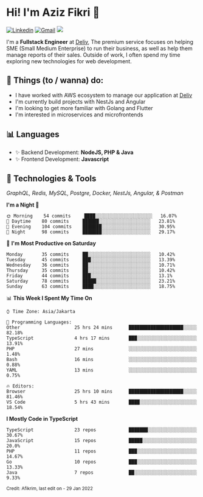 <!-- Greetings -->
# Hi! I'm Aziz Fikri :bow:

<!-- Social Media -->
[![Linkedin](https://img.shields.io/badge/-afikrim-blue?style=flat&logo=Linkedin&logoColor=white)](https://www.linkedin.com/in/afikrim/)
[![Gmail](https://img.shields.io/badge/-afikrim10@gmail.com-c14438?style=flat&logo=Gmail&logoColor=white)](mailto:afikrim10@gmail.com)
![](https://komarev.com/ghpvc/?username=afikrim&label=Visitor&color=2bbc8a)

<!-- Introduction -->
I'm a **Fullstack Engineer** at [Deliv](https://kios.deliv.id), The premium service focuses on helping SME (Small Medium Enterprise) to run their business, as well as help them manage reports of their sales. Outside of work, I often spend my time exploring new technologies for web development.

## 📃 Things (to / wanna) do:
- I have worked with AWS ecosystem to manage our application at [Deliv](https://kios.deliv.id)
- I'm currently build projects with NestJs and Angular
- I'm looking to get more familiar with Golang and Flutter
- I'm interested in microservices and microfrontends

## 📊 Languages
- ✨ Backend Development: **NodeJS, PHP & Java**
- ✨ Frontend Development: **Javascript**

## 🔧 Technologies & Tools
*GraphQL, Redis, MySQL, Postgre, Docker, NestJs, Angular, & Postman*

<!--START_SECTION:waka-->
**I'm a Night 🦉** 

```text
🌞 Morning    54 commits     ████░░░░░░░░░░░░░░░░░░░░░   16.07% 
🌆 Daytime    80 commits     ██████░░░░░░░░░░░░░░░░░░░   23.81% 
🌃 Evening    104 commits    ███████░░░░░░░░░░░░░░░░░░   30.95% 
🌙 Night      98 commits     ███████░░░░░░░░░░░░░░░░░░   29.17%

```
📅 **I'm Most Productive on Saturday** 

```text
Monday       35 commits     ██░░░░░░░░░░░░░░░░░░░░░░░   10.42% 
Tuesday      45 commits     ███░░░░░░░░░░░░░░░░░░░░░░   13.39% 
Wednesday    36 commits     ██░░░░░░░░░░░░░░░░░░░░░░░   10.71% 
Thursday     35 commits     ██░░░░░░░░░░░░░░░░░░░░░░░   10.42% 
Friday       44 commits     ███░░░░░░░░░░░░░░░░░░░░░░   13.1% 
Saturday     78 commits     █████░░░░░░░░░░░░░░░░░░░░   23.21% 
Sunday       63 commits     ████░░░░░░░░░░░░░░░░░░░░░   18.75%

```


📊 **This Week I Spent My Time On** 

```text
⌚︎ Time Zone: Asia/Jakarta

💬 Programming Languages: 
Other                    25 hrs 24 mins      ████████████████████░░░░░   82.18% 
TypeScript               4 hrs 17 mins       ███░░░░░░░░░░░░░░░░░░░░░░   13.91% 
PHP                      27 mins             ░░░░░░░░░░░░░░░░░░░░░░░░░   1.48% 
Bash                     16 mins             ░░░░░░░░░░░░░░░░░░░░░░░░░   0.88% 
YAML                     13 mins             ░░░░░░░░░░░░░░░░░░░░░░░░░   0.75%

🔥 Editors: 
Browser                  25 hrs 10 mins      ████████████████████░░░░░   81.46% 
VS Code                  5 hrs 43 mins       ████░░░░░░░░░░░░░░░░░░░░░   18.54%

```

**I Mostly Code in TypeScript** 

```text
TypeScript               23 repos            ███████░░░░░░░░░░░░░░░░░░   30.67% 
JavaScript               15 repos            █████░░░░░░░░░░░░░░░░░░░░   20.0% 
PHP                      11 repos            ███░░░░░░░░░░░░░░░░░░░░░░   14.67% 
Go                       10 repos            ███░░░░░░░░░░░░░░░░░░░░░░   13.33% 
Java                     7 repos             ██░░░░░░░░░░░░░░░░░░░░░░░   9.33%

```



<!--END_SECTION:waka-->

<sub>Credit: Afikrim, last edit on - 29 Jan 2022</sub>

